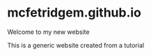 # mcfetridgem.github.io

Welcome to my new website

This is a generic website created from a tutorial
